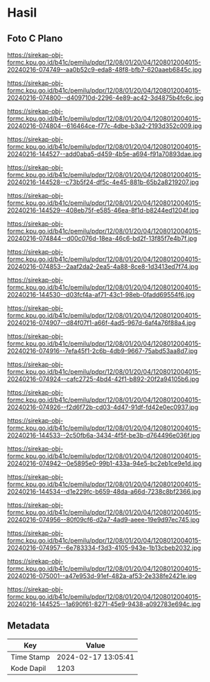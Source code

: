 # Hasil

## Foto C Plano

https://sirekap-obj-formc.kpu.go.id/b41c/pemilu/pdpr/12/08/01/20/04/1208012004015-20240216-074749--aa0b52c9-eda8-48f8-bfb7-620aaeb6845c.jpg

https://sirekap-obj-formc.kpu.go.id/b41c/pemilu/pdpr/12/08/01/20/04/1208012004015-20240216-074800--d409710d-2296-4e89-ac42-3d4875b4fc6c.jpg

https://sirekap-obj-formc.kpu.go.id/b41c/pemilu/pdpr/12/08/01/20/04/1208012004015-20240216-074804--616464ce-f77c-4dbe-b3a2-2193d352c009.jpg

https://sirekap-obj-formc.kpu.go.id/b41c/pemilu/pdpr/12/08/01/20/04/1208012004015-20240216-144527--add0aba5-d459-4b5e-a694-f91a70893dae.jpg

https://sirekap-obj-formc.kpu.go.id/b41c/pemilu/pdpr/12/08/01/20/04/1208012004015-20240216-144528--c73b5f24-df5c-4e45-881b-65b2a8219207.jpg

https://sirekap-obj-formc.kpu.go.id/b41c/pemilu/pdpr/12/08/01/20/04/1208012004015-20240216-144529--408eb75f-e585-46ea-8f1d-b8244ed1204f.jpg

https://sirekap-obj-formc.kpu.go.id/b41c/pemilu/pdpr/12/08/01/20/04/1208012004015-20240216-074844--d00c076d-18ea-46c6-bd2f-13f85f7e4b7f.jpg

https://sirekap-obj-formc.kpu.go.id/b41c/pemilu/pdpr/12/08/01/20/04/1208012004015-20240216-074853--2aaf2da2-2ea5-4a88-8ce8-1d3413ed7f74.jpg

https://sirekap-obj-formc.kpu.go.id/b41c/pemilu/pdpr/12/08/01/20/04/1208012004015-20240216-144530--d03fcf4a-af71-43c1-98eb-0fadd69554f6.jpg

https://sirekap-obj-formc.kpu.go.id/b41c/pemilu/pdpr/12/08/01/20/04/1208012004015-20240216-074907--d84f07f1-a66f-4ad5-967d-6af4a76f88a4.jpg

https://sirekap-obj-formc.kpu.go.id/b41c/pemilu/pdpr/12/08/01/20/04/1208012004015-20240216-074916--7efa45f1-2c6b-4db9-9667-75abd53aa8d7.jpg

https://sirekap-obj-formc.kpu.go.id/b41c/pemilu/pdpr/12/08/01/20/04/1208012004015-20240216-074924--cafc2725-4bd4-42f1-b892-20f2a94105b6.jpg

https://sirekap-obj-formc.kpu.go.id/b41c/pemilu/pdpr/12/08/01/20/04/1208012004015-20240216-074926--f2d6f72b-cd03-4d47-91df-fd42e0ec0937.jpg

https://sirekap-obj-formc.kpu.go.id/b41c/pemilu/pdpr/12/08/01/20/04/1208012004015-20240216-144533--2c50fb6a-3434-4f5f-be3b-d764496e036f.jpg

https://sirekap-obj-formc.kpu.go.id/b41c/pemilu/pdpr/12/08/01/20/04/1208012004015-20240216-074942--0e5895e0-99b1-433a-94e5-bc2eb1ce9e1d.jpg

https://sirekap-obj-formc.kpu.go.id/b41c/pemilu/pdpr/12/08/01/20/04/1208012004015-20240216-144534--d1e229fc-b659-48da-a66d-7238c8bf2366.jpg

https://sirekap-obj-formc.kpu.go.id/b41c/pemilu/pdpr/12/08/01/20/04/1208012004015-20240216-074956--80f09cf6-d2a7-4ad9-aeee-19e9d97ec745.jpg

https://sirekap-obj-formc.kpu.go.id/b41c/pemilu/pdpr/12/08/01/20/04/1208012004015-20240216-074957--6e783334-f3d3-4105-943e-1b13cbeb2032.jpg

https://sirekap-obj-formc.kpu.go.id/b41c/pemilu/pdpr/12/08/01/20/04/1208012004015-20240216-075001--a47e953d-91ef-482a-af53-2e338fe2421e.jpg

https://sirekap-obj-formc.kpu.go.id/b41c/pemilu/pdpr/12/08/01/20/04/1208012004015-20240216-144525--1a690f61-8271-45e9-9438-a092783e694c.jpg


## Metadata

| Key        | Value               |
| ---------- | ------------------- |
| Time Stamp | 2024-02-17 13:05:41 |
| Kode Dapil | 1203                |




